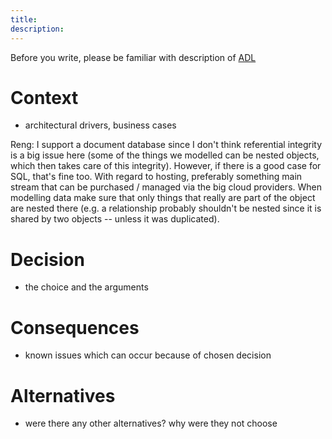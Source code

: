 ---title:description:---Before you write, please be familiar with description of [ADL](https://bcc-code.github.io/docs/ADL/) # Context  - architectural drivers, business cases  Reng: I support a document database since I don't think referential integrity is a big issue here (some of the things we modelled can be nested objects, which then takes care of this integrity). However, if there is a good case for SQL, that's fine too. With regard to hosting, preferably something main stream that can be purchased / managed via the big cloud providers. When modelling data make sure that only things that really are part of the object are nested there (e.g. a relationship probably shouldn't be nested since it is shared by two objects -- unless it was duplicated).  # Decision  - the choice and the arguments # Consequences  - known issues which can occur because of chosen decision # Alternatives  - were there any other alternatives? why were they not choose